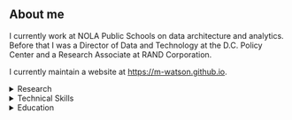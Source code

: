 ## About me
I currently work at NOLA Public Schools on data architecture and analytics. 
Before that I was a Director of Data and Technology at the D.C. Policy Center and
a Research Associate at RAND Corporation.

I currently maintain a website at https://m-watson.github.io.



<details>
<summary markdown="span"> Research </summary>
What type of CTO Does D.C. Need?

Wearable Technologies for Law Enforcement: Multifunctional Vest System Options

Diving into D.C.'s data policy

Direct measurements of multi-photon induced nonlinear lattice dynamics in semiconductors via time-resolved x-ray scattering

Defining the Roles, Responsibilities, and Functions for Data Science Within the Defense Intelligence Agency

A Framework for Programming and Budgeting for Cybersecurity

Thermal conductivity of monolayer molybdenum disulfide obtained from temperature-dependent Raman spectroscopy

Temperature and power dependent photothermal properties of single-layer MoS<sub>2</sub>

EPICS oscilloscope for time-resolved data acquisition

</details>

<details>
  <summary markdown="span"> Technical Skills </summary>
  
  ## Programming Languages
  Python
  
  PHP
  
  Go
  
  HTML/CSS
  JavaScript
  TypeScript
  
  ## Tools
  Wordpress
  
  Salesforce
</details>

<details>
<summary markdown="span"> Education </summary>

## Applied Physics, Professional Science Masters
### Towson University, 2013

## Physics, B.S.
### DePaul University, 2012


</details>


<!--
**M-Watson/M-Watson** is a ✨ _special_ ✨ repository because its `README.md` (this file) appears on your GitHub profile.

Here are some ideas to get you started:

- 🔭 I’m currently working on ...
- 🌱 I’m currently learning ...
- 👯 I’m looking to collaborate on ...
- 🤔 I’m looking for help with ...
- 💬 Ask me about ...
- 📫 How to reach me: ...
- 😄 Pronouns: ...
- ⚡ Fun fact: ...
-->
